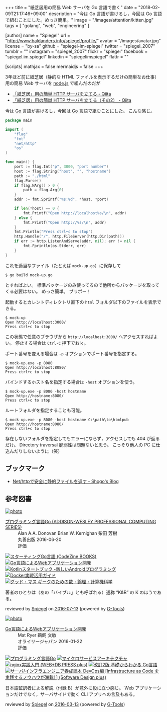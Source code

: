 +++
title = "紙芝居用の簡易 Web サーバを Go 言語で書く"
date = "2018-02-09T21:17:46+09:00"
description = "今は Go 言語が書けるし，今回は Go 言語で組むことにした。めっさ簡単。"
image = "/images/attention/kitten.jpg"
tags        = [ "golang", "web", "engineering" ]

[author]
  name      = "Spiegel"
  url       = "http://www.baldanders.info/spiegel/profile/"
  avatar    = "/images/avatar.jpg"
  license   = "by-sa"
  github    = "spiegel-im-spiegel"
  twitter   = "spiegel_2007"
  tumblr    = ""
  instagram = "spiegel_2007"
  flickr    = "spiegel"
  facebook  = "spiegel.im.spiegel"
  linkedin  = "spiegelimspiegel"
  flattr    = ""

[scripts]
  mathjax = false
  mermaidjs = false
+++

3年ほど前に紙芝居（静的な HTML ファイルを表示するだけの簡単なお仕事）用の簡易 Web サーバを [node.js] で組んだのだが

- [「紙芝居」用の簡単 HTTP サーバを立てる - Qiita](https://qiita.com/spiegel-im-spiegel/items/38b2e0b16ffc4f3548b3)
- [「紙芝居」用の簡単 HTTP サーバを立てる（その2） - Qiita](https://qiita.com/spiegel-im-spiegel/items/1a806ad8a9c38a0d7b70)

今は [Go 言語]が書けるし，今回は [Go 言語]で組むことにした。
こんな感じ。

```go
package main

import (
	"flag"
	"fmt"
	"net/http"
	"os"
)

func main() {
	port := flag.Int("p", 3000, "port number")
	host := flag.String("host", "", "hostname")
	path := "./html"
	flag.Parse()
	if flag.NArg() > 0 {
		path = flag.Arg(0)
	}
	addr := fmt.Sprintf("%s:%d", *host, *port)

	if len(*host) == 0 {
		fmt.Printf("Open http://localhost%s/\n", addr)
	} else {
		fmt.Printf("Open http://%s/\n", addr)
	}
	fmt.Println("Press ctrl+c to stop")
	http.Handle("/", http.FileServer(http.Dir(path)))
	if err := http.ListenAndServe(addr, nil); err != nil {
		fmt.Fprintln(os.Stderr, err)
	}
}
```

これを適当なファイル（たとえば `mock-up.go`）に保存して

```text
$ go build mock-up.go
```

とすればよい。
標準パッケージのみ使ってるので他所からパッケージを取ってくる必要はない。
めっさ簡単。
ブラボー！

起動するとカレントディレクトリ直下の `html` フォルダ以下のファイルを表示できる。

```text
$ mock-up
Open http://localhost:3000/
Press ctrl+c to stop
```

この状態で任意のブラウザから `http://localhost:3000/` へアクセスすればよい。
停止する場合は `Ctrl-C` 押下でおｋ。

ポート番号を変える場合は `-p` オプションでポート番号を指定する。

```text
$ mock-up.exe -p 8080
Open http://localhost:8080/
Press ctrl+c to stop
```

バインドするホスト名を指定する場合は `-host` オプションを使う。

```text
$ mock-up.exe -p 8080 -host hostname
Open http://hostname:8080/
Press ctrl+c to stop
```

ルートフォルダを指定することも可能。

```text
$ mock-up.exe -p 8080 -host hostname C:\path\to\htmlpub
Open http://hostname:8080/
Press ctrl+c to stop
```

存在しないフォルダを指定してもエラーにならず，アクセスしても 404 が返るだけ。
Directory traversal 脆弱性は問題ないと思う。
こっそり他人の PC に仕込んだりしないように（笑）

## ブックマーク

- [Net/httpで安全に静的ファイルを返す - Shogo's Blog](https://shogo82148.github.io/blog/2016/04/13/serving-static-files-in-golang/)

[Go 言語]: https://golang.org/ "The Go Programming Language"
[node.js]: https://nodejs.org/en/

## 参考図書

<div class="hreview" ><a class="item url" href="http://www.amazon.co.jp/exec/obidos/ASIN/4621300253/baldandersinf-22/"><img src="http://ecx.images-amazon.com/images/I/410V3ulwP5L._SL160_.jpg" alt="photo" class="photo"  /></a><dl ><dt class="fn"><a class="item url" href="http://www.amazon.co.jp/exec/obidos/ASIN/4621300253/baldandersinf-22/">プログラミング言語Go (ADDISON-WESLEY PROFESSIONAL COMPUTING SERIES)</a></dt><dd>Alan A.A. Donovan Brian W. Kernighan 柴田 芳樹 </dd><dd>丸善出版 2016-06-20</dd><dd>評価<abbr class="rating" title="5"><img src="http://g-images.amazon.com/images/G/01/detail/stars-5-0.gif" alt="" /></abbr> </dd></dl><p class="similar"><a href="http://www.amazon.co.jp/exec/obidos/ASIN/4798142417/baldandersinf-22/" target="_top"><img src="http://images.amazon.com/images/P/4798142417.09._SCTHUMBZZZ_.jpg"  alt="スターティングGo言語 (CodeZine BOOKS)"  /></a> <a href="http://www.amazon.co.jp/exec/obidos/ASIN/4873117526/baldandersinf-22/" target="_top"><img src="http://images.amazon.com/images/P/4873117526.09._SCTHUMBZZZ_.jpg"  alt="Go言語によるWebアプリケーション開発"  /></a> <a href="http://www.amazon.co.jp/exec/obidos/ASIN/4865940391/baldandersinf-22/" target="_top"><img src="http://images.amazon.com/images/P/4865940391.09._SCTHUMBZZZ_.jpg"  alt="Kotlinスタートブック -新しいAndroidプログラミング"  /></a> <a href="http://www.amazon.co.jp/exec/obidos/ASIN/4839959234/baldandersinf-22/" target="_top"><img src="http://images.amazon.com/images/P/4839959234.09._SCTHUMBZZZ_.jpg"  alt="Docker実戦活用ガイド"  /></a> <a href="http://www.amazon.co.jp/exec/obidos/ASIN/4274218961/baldandersinf-22/" target="_top"><img src="http://images.amazon.com/images/P/4274218961.09._SCTHUMBZZZ_.jpg"  alt="グッド・マス ギークのための数・論理・計算機科学"  /></a> </p>
<p class="description">著者のひとりは（あの「バイブル」とも呼ばれる）通称 “K&amp;R” の K のほうである。</p>
<p class="gtools" >reviewed by <a href='#maker' class='reviewer'>Spiegel</a> on <abbr class="dtreviewed" title="2016-07-13">2016-07-13</abbr> (powered by <a href="http://www.goodpic.com/mt/aws/index.html" >G-Tools</a>)</p>
</div>

<div class="hreview" ><a class="item url" href="http://www.amazon.co.jp/exec/obidos/ASIN/4873117526/baldandersinf-22/"><img src="http://ecx.images-amazon.com/images/I/51UoREcNrnL._SL160_.jpg" alt="photo" class="photo"  /></a><dl ><dt class="fn"><a class="item url" href="http://www.amazon.co.jp/exec/obidos/ASIN/4873117526/baldandersinf-22/">Go言語によるWebアプリケーション開発</a></dt><dd>Mat Ryer 鵜飼 文敏 </dd><dd>オライリージャパン 2016-01-22</dd><dd>評価<abbr class="rating" title="4"><img src="http://g-images.amazon.com/images/G/01/detail/stars-4-0.gif" alt="" /></abbr> </dd></dl><p class="similar"><a href="http://www.amazon.co.jp/exec/obidos/ASIN/4621300253/baldandersinf-22/" target="_top"><img src="http://images.amazon.com/images/P/4621300253.09._SCTHUMBZZZ_.jpg"  alt="プログラミング言語Go"  /></a> <a href="http://www.amazon.co.jp/exec/obidos/ASIN/4873117607/baldandersinf-22/" target="_top"><img src="http://images.amazon.com/images/P/4873117607.09._SCTHUMBZZZ_.jpg"  alt="マイクロサービスアーキテクチャ"  /></a> <a href="http://www.amazon.co.jp/exec/obidos/ASIN/4774178667/baldandersinf-22/" target="_top"><img src="http://images.amazon.com/images/P/4774178667.09._SCTHUMBZZZ_.jpg"  alt="nginx実践入門 (WEB+DB PRESS plus)"  /></a> <a href="http://www.amazon.co.jp/exec/obidos/ASIN/4863541783/baldandersinf-22/" target="_top"><img src="http://images.amazon.com/images/P/4863541783.09._SCTHUMBZZZ_.jpg"  alt="改訂2版 基礎からわかる Go言語"  /></a> <a href="http://www.amazon.co.jp/exec/obidos/ASIN/4774179930/baldandersinf-22/" target="_top"><img src="http://images.amazon.com/images/P/4774179930.09._SCTHUMBZZZ_.jpg"  alt="サーバ/インフラエンジニア養成読本 DevOps編 [Infrastructure as Code を実践するノウハウが満載! ] (Software Design plus)"  /></a> </p>
<p class="description">日本語監訳者による解説（付録 B）が意外に役に立つ感じ。 Web アプリケーションだけでなく，サーバサイドで動く CLI アプリへの言及もある。</p>
<p class="gtools" >reviewed by <a href='#maker' class='reviewer'>Spiegel</a> on <abbr class="dtreviewed" title="2016-03-13">2016-03-13</abbr> (powered by <a href="http://www.goodpic.com/mt/aws/index.html" >G-Tools</a>)</p>
</div>
